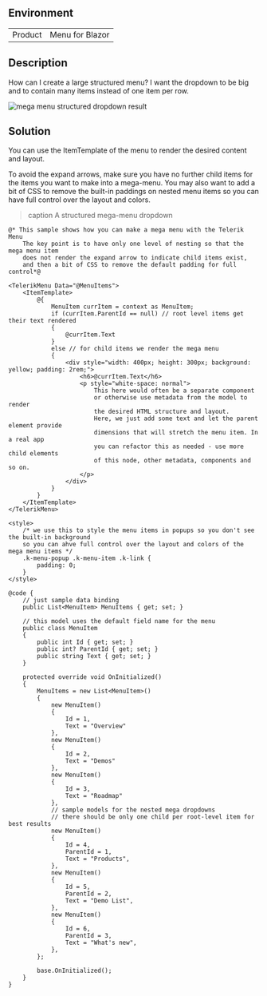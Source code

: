 
## Environment
<table>
<tbody>
<tr>
<td>Product</td>
<td>Menu for Blazor</td>
</tr>
</tbody>
</table>

## Description
How can I create a large structured menu? I want the dropdown to be big and to contain many items instead of one item per row.

![mega menu structured dropdown result](images/megamenu.gif)

## Solution
You can use the ItemTemplate of the menu to render the desired content and layout.

To avoid the expand arrows, make sure you have no further child items for the items you want to make into a mega-menu. You may also want to add a bit of CSS to remove the built-in paddings on nested menu items so you can have full control over the layout and colors.

>caption A structured mega-menu dropdown

````RAZOR
@* This sample shows how you can make a mega menu with the Telerik Menu
    The key point is to have only one level of nesting so that the mega menu item
    does not render the expand arrow to indicate child items exist,
    and then a bit of CSS to remove the default padding for full control*@

<TelerikMenu Data="@MenuItems">
    <ItemTemplate>
        @{
            MenuItem currItem = context as MenuItem;
            if (currItem.ParentId == null) // root level items get their text rendered
            {
                @currItem.Text
            }
            else // for child items we render the mega menu
            {
                <div style="width: 400px; height: 300px; background: yellow; padding: 2rem;">
                    <h6>@currItem.Text</h6>
                    <p style="white-space: normal">
                        This here would often be a separate component
                        or otherwise use metadata from the model to render
                        the desired HTML structure and layout.
                        Here, we just add some text and let the parent element provide
                        dimensions that will stretch the menu item. In a real app
                        you can refactor this as needed - use more child elements
                        of this node, other metadata, components and so on.
                    </p>
                </div>
            }
        }
    </ItemTemplate>
</TelerikMenu>

<style>
    /* we use this to style the menu items in popups so you don't see the built-in background
    so you can ahve full control over the layout and colors of the mega menu items */
    .k-menu-popup .k-menu-item .k-link {
        padding: 0;
    }
</style>

@code {
    // just sample data binding
    public List<MenuItem> MenuItems { get; set; }

    // this model uses the default field name for the menu
    public class MenuItem
    {
        public int Id { get; set; }
        public int? ParentId { get; set; }
        public string Text { get; set; }
    }

    protected override void OnInitialized()
    {
        MenuItems = new List<MenuItem>()
        {
            new MenuItem()
            {
                Id = 1,
                Text = "Overview"
            },
            new MenuItem()
            {
                Id = 2,
                Text = "Demos"
            },
            new MenuItem()
            {
                Id = 3,
                Text = "Roadmap"
            },
            // sample models for the nested mega dropdowns
            // there should be only one child per root-level item for best results
            new MenuItem()
            {
                Id = 4,
                ParentId = 1,
                Text = "Products",
            },
            new MenuItem()
            {
                Id = 5,
                ParentId = 2,
                Text = "Demo List",
            },
            new MenuItem()
            {
                Id = 6,
                ParentId = 3,
                Text = "What's new",
            },
        };

        base.OnInitialized();
    }
}
````
